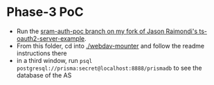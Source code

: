 # Phase-3 PoC

* Run the [sram-auth-poc branch on my fork of Jason Raimondi's ts-oauth2-server-example](https://github.com/michielbdejong/ts-oauth2-server-example/tree/sram-auth-poc).
* From this folder, cd into [./webdav-mounter](./webdav-mounter/) and follow the readme instructions there
* in a third window, run `psql postgresql://prisma:secret@localhost:8888/prismadb` to see the database of the AS
